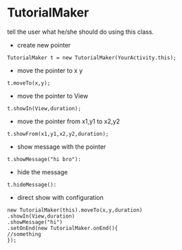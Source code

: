# TutorialMaker
tell the user what he/she should do using this class.

- create new pointer 
```
TutorialMaker t = new TutorialMaker(YourActivity.this);
```
- move the pointer to x y 
```
t.moveTo(x,y);
```
- move the pointer to View
```
t.showIn(View,duration);
```
- move the pointer from x1,y1 to x2,y2
```
t.showFrom(x1,y1,x2,y2,duration);
```
- show message with the pointer
```
t.showMessage("hi bro"):
```
- hide the message 
```
t.hideMessage():
```
- direct show with configuration 
```
new TutorialMaker(this).moveTo(x,y,duration)
.showIn(View,duration)
.showMessage("hi")
.setOnEnd(new TutorialMaker.onEnd(){
//something
});
```
